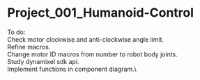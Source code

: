 # Project_001_Humanoid-Control

To do:\
	Check motor clockwise and anti-clockwise angle limit.\
	Refine macros.\
	Change motor ID macros from number to robot body joints.\
	Study dynamixel sdk api.\
	Implement functions in component diagram.\
